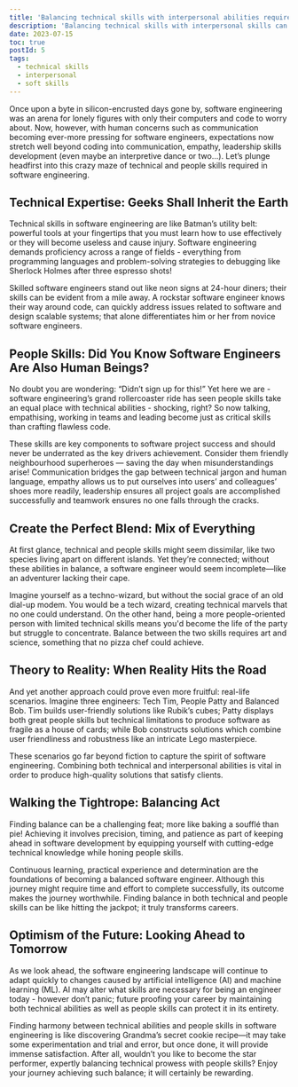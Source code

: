 ```yaml
---
title: 'Balancing technical skills with interpersonal abilities requires a delicate dance that deserves to be perfected'
description: 'Balancing technical skills with interpersonal skills can be a struggle for software engineers.'
date: 2023-07-15
toc: true
postId: 5
tags:
  - technical skills
  - interpersonal 
  - soft skills
---
```


Once upon a byte in silicon-encrusted days gone by, software engineering was an arena for lonely figures with only their computers and code to worry about. Now, however, with human concerns such as communication becoming ever-more pressing for software engineers, expectations now stretch well beyond coding into communication, empathy, leadership skills development (even maybe an interpretive dance or two...). Let’s plunge headfirst into this crazy maze of technical and people skills required in software engineering.

## Technical Expertise: Geeks Shall Inherit the Earth

Technical skills in software engineering are like Batman’s utility belt: powerful tools at your fingertips that you must learn how to use effectively or they will become useless and cause injury. Software engineering demands proficiency across a range of fields - everything from programming languages and problem-solving strategies to debugging like Sherlock Holmes after three espresso shots!

Skilled software engineers stand out like neon signs at 24-hour diners; their skills can be evident from a mile away. A rockstar software engineer knows their way around code, can quickly address issues related to software and design scalable systems; that alone differentiates him or her from novice software engineers.

## People Skills: Did You Know Software Engineers Are Also Human Beings?

No doubt you are wondering: “Didn’t sign up for this!” Yet here we are - software engineering’s grand rollercoaster ride has seen people skills take an equal place with technical abilities - shocking, right? So now talking, empathising, working in teams and leading become just as critical skills than crafting flawless code.

These skills are key components to software project success and should never be underrated as the key drivers achievement. Consider them friendly neighbourhood superheroes — saving the day when misunderstandings arise! Communication bridges the gap between technical jargon and human language, empathy allows us to put ourselves into users’ and colleagues’ shoes more readily, leadership ensures all project goals are accomplished successfully and teamwork ensures no one falls through the cracks.

## Create the Perfect Blend: Mix of Everything

At first glance, technical and people skills might seem dissimilar, like two species living apart on different islands. Yet they’re connected; without these abilities in balance, a software engineer would seem incomplete—like an adventurer lacking their cape.

Imagine yourself as a techno-wizard, but without the social grace of an old dial-up modem. You would be a tech wizard, creating technical marvels that no one could understand. On the other hand, being a more people-oriented person with limited technical skills means you'd become the life of the party but struggle to concentrate. Balance between the two skills requires art and science, something that no pizza chef could achieve.

## Theory to Reality: When Reality Hits the Road

And yet another approach could prove even more fruitful: real-life scenarios. Imagine three engineers: Tech Tim, People Patty and Balanced Bob. Tim builds user-friendly solutions like Rubik’s cubes; Patty displays both great people skills but technical limitations to produce software as fragile as a house of cards; while Bob constructs solutions which combine user friendliness and robustness like an intricate Lego masterpiece.

These scenarios go far beyond fiction to capture the spirit of software engineering. Combining both technical and interpersonal abilities is vital in order to produce high-quality solutions that satisfy clients.

## Walking the Tightrope: Balancing Act

Finding balance can be a challenging feat; more like baking a soufflé than pie! Achieving it involves precision, timing, and patience as part of keeping ahead in software development by equipping yourself with cutting-edge technical knowledge while honing people skills.

Continuous learning, practical experience and determination are the foundations of becoming a balanced software engineer. Although this journey might require time and effort to complete successfully, its outcome makes the journey worthwhile. Finding balance in both technical and people skills can be like hitting the jackpot; it truly transforms careers.

## Optimism of the Future: Looking Ahead to Tomorrow

As we look ahead, the software engineering landscape will continue to adapt quickly to changes caused by artificial intelligence (AI) and machine learning (ML). AI may alter what skills are necessary for being an engineer today - however don’t panic; future proofing your career by maintaining both technical abilities as well as people skills can protect it in its entirety.

Finding harmony between technical abilities and people skills in software engineering is like discovering Grandma’s secret cookie recipe—it may take some experimentation and trial and error, but once done, it will provide immense satisfaction. After all, wouldn’t you like to become the star performer, expertly balancing technical prowess with people skills? Enjoy your journey achieving such balance; it will certainly be rewarding.
